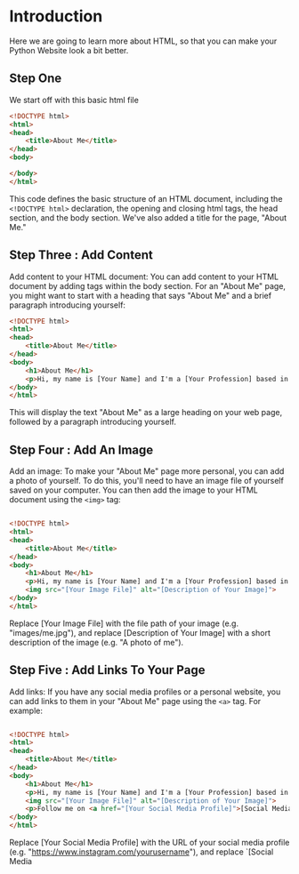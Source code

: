 # Introduction 
Here we are going to learn more about HTML, so that you can make your Python Website look a bit better. 

## Step One 
We start off with this basic html file 

```` html
<!DOCTYPE html>
<html>
<head>
	<title>About Me</title>
</head>
<body>

</body>
</html>

````

This code defines the basic structure of an HTML document, including the ````<!DOCTYPE html>```` declaration, the opening and closing html tags, the head section, and the body section. We've also added a title for the page, "About Me."

## Step Three : Add Content
Add content to your HTML document: You can add content to your HTML document by adding tags within the body section. For an "About Me" page, you might want to start with a heading that says "About Me" and a brief paragraph introducing yourself:

```` html 
<!DOCTYPE html>
<html>
<head>
	<title>About Me</title>
</head>
<body>
	<h1>About Me</h1>
	<p>Hi, my name is [Your Name] and I'm a [Your Profession] based in [Your Location]. I love [Your Interests] and spend my free time [Your Hobbies].</p>
</body>
</html>

````

This will display the text "About Me" as a large heading on your web page, followed by a paragraph introducing yourself.

## Step Four : Add An Image 
Add an image: To make your "About Me" page more personal, you can add a photo of yourself. To do this, you'll need to have an image file of yourself saved on your computer. You can then add the image to your HTML document using the ````<img>```` tag:

```` html

<!DOCTYPE html>
<html>
<head>
	<title>About Me</title>
</head>
<body>
	<h1>About Me</h1>
	<p>Hi, my name is [Your Name] and I'm a [Your Profession] based in [Your Location]. I love [Your Interests] and spend my free time [Your Hobbies].</p>
	<img src="[Your Image File]" alt="[Description of Your Image]">
</body>
</html>

````

Replace [Your Image File] with the file path of your image (e.g. "images/me.jpg"), and replace [Description of Your Image] with a short description of the image (e.g. "A photo of me").

## Step Five : Add Links To Your Page
Add links: If you have any social media profiles or a personal website, you can add links to them in your "About Me" page using the ``<a>`` tag. For example:


```` html

<!DOCTYPE html>
<html>
<head>
	<title>About Me</title>
</head>
<body>
	<h1>About Me</h1>
	<p>Hi, my name is [Your Name] and I'm a [Your Profession] based in [Your Location]. I love [Your Interests] and spend my free time [Your Hobbies].</p>
	<img src="[Your Image File]" alt="[Description of Your Image]">
	<p>Follow me on <a href="[Your Social Media Profile]">[Social Media Platform]</a> or check out my <a href="[Your Personal Website]">personal website</a>.</p>
</body>
</html>

````

Replace [Your Social Media Profile] with the URL of your social media profile (e.g. "https://www.instagram.com/yourusername"), and replace `[Social Media